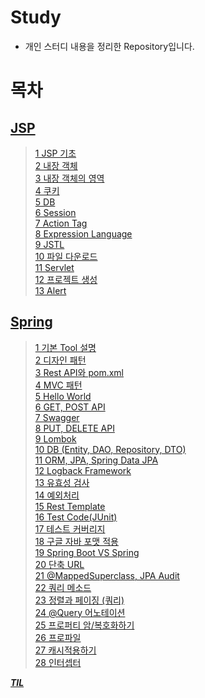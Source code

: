 # Study

- 개인 스터디 내용을 정리한 Repository입니다.



# 목차

## **[JSP](https://github.com/DevDachan/Study/tree/main/JSP)**
> [1 JSP 기초](https://github.com/DevDachan/Study/blob/main/JSP/1%20JSP%20%EA%B8%B0%EC%B4%88.md)   
> [2 내장 객체](https://github.com/DevDachan/Study/blob/main/JSP/2%20%EB%82%B4%EC%9E%A5%20%EA%B0%9D%EC%B2%B4%20(web%20xml).md)   
> [3 내장 객체의 영역](https://github.com/DevDachan/Study/blob/main/JSP/3%20%EB%82%B4%EC%9E%A5%20%EA%B0%9D%EC%B2%B4%EC%9D%98%20%EC%98%81%EC%97%AD(Scope).md)   
> [4 쿠키](https://github.com/DevDachan/Study/blob/main/JSP/4%20%EC%BF%A0%ED%82%A4%20(Cookie).md)    
> [5 DB](https://github.com/DevDachan/Study/blob/main/JSP/5%20DB%20(DatabaseUtil).md)   
> [6 Session](https://github.com/DevDachan/Study/blob/main/JSP/6%20Session%20(userDAO%2CDTO).md)   
> [7 Action Tag](https://github.com/DevDachan/Study/blob/main/JSP/7%20Action%20Tag.md)   
> [8 Expression Language](https://github.com/DevDachan/Study/blob/main/JSP/8%20Expression%20Language.md)   
> [9 JSTL](https://github.com/DevDachan/Study/blob/main/JSP/9%20JSTL.md)   
> [10 파일 다운로드](https://github.com/DevDachan/Study/blob/main/JSP/10%20%ED%8C%8C%EC%9D%BC%20%EB%8B%A4%EC%9A%B4%EB%A1%9C%EB%93%9C.md)   
> [11 Servlet](https://github.com/DevDachan/Study/blob/main/JSP/11%20Servlet.md)   
> [12 프로젝트 생성](https://github.com/DevDachan/Study/blob/main/JSP/12%20%ED%94%84%EB%A1%9C%EC%A0%9D%ED%8A%B8%20%EC%83%9D%EC%84%B1.md)   
> [13 Alert](https://github.com/DevDachan/Study/blob/main/JSP/13%20Alert%20(Using%20Modal).md)   


## **[Spring](https://github.com/DevDachan/Study/tree/main/Spring)**
> [1 기본 Tool 설명](https://github.com/DevDachan/Study/blob/main/Spring/1%20%EA%B8%B0%EB%B3%B8%20Tool%20%EC%84%A4%EB%AA%85.md)   
> [2 디자인 패턴](https://github.com/DevDachan/Study/blob/main/Spring/2%20%EB%94%94%EC%9E%90%EC%9D%B8%20%ED%8C%A8%ED%84%B4.md)   
> [3 Rest API와 pom.xml ](https://github.com/DevDachan/Study/blob/main/Spring/3%20Rest%20API%EC%99%80%20pom_xml.md)     
> [4 MVC 패턴](https://github.com/DevDachan/Study/blob/main/Spring/4%20MVC%20%ED%8C%A8%ED%84%B4.md)   
> [5 Hello World](https://github.com/DevDachan/Study/blob/main/Spring/5%20Hello%20World.md)   
> [6 GET, POST API](https://github.com/DevDachan/Study/blob/main/Spring/6%20GET%2C%20POST%20API.md)   
> [7 Swagger](https://github.com/DevDachan/Study/blob/main/Spring/7%20Swagger%20(%ED%98%91%EC%97%85%20%EB%9D%BC%EC%9D%B4%EB%B8%8C%EB%9F%AC%EB%A6%AC)%20Error.md)   
> [8 PUT, DELETE API](https://github.com/DevDachan/Study/blob/main/Spring/8%20PUT%2C%20DELETE%20API.md)     
> [9 Lombok](https://github.com/DevDachan/Study/blob/main/Spring/9%20Lombok.md)   
> [10 DB (Entity, DAO, Repository, DTO)](https://github.com/DevDachan/Study/blob/main/Spring/10%20DB%20(Entity%2C%20DAO%2C%20Repository%2C%20DTO).md)   
> [11 ORM, JPA, Spring Data JPA](https://github.com/DevDachan/Study/blob/main/Spring/11%20ORM%2C%20JPA%2C%20Spring%20Data%20JPA.md)   
> [12 Logback Framework](https://github.com/DevDachan/Study/blob/main/Spring/12%20Logback%20Framwork.md)   
> [13 유효성 검사](https://github.com/DevDachan/Study/blob/main/Spring/13%20%EC%9C%A0%ED%9A%A8%EC%84%B1%20%EA%B2%80%EC%82%AC.md)   
> [14 예외처리](https://github.com/DevDachan/Study/blob/main/Spring/14%20%EC%98%88%EC%99%B8%EC%B2%98%EB%A6%AC.md)   
> [15 Rest Template](https://github.com/DevDachan/Study/blob/main/Spring/15%20Rest%20Template.md)   
> [16 Test Code(JUnit)](https://github.com/DevDachan/Study/blob/main/Spring/16%20Test%20Code%20(JUnit).md)   
> [17 테스트 커버리지](https://github.com/DevDachan/Study/blob/main/Spring/17%20%ED%85%8C%EC%8A%A4%ED%8A%B8%20%EC%BB%A4%EB%B2%84%EB%A6%AC%EC%A7%80.md)   
> [18 구글 자바 포맷 적용](https://github.com/DevDachan/Study/blob/main/Spring/18%20%EA%B5%AC%EA%B8%80%20%EC%9E%90%EB%B0%94%20%ED%8F%AC%EB%A7%B7%20%EC%A0%81%EC%9A%A9.md)   
> [19 Spring Boot VS Spring](https://github.com/DevDachan/Study/blob/main/Spring-Boot/19%20Spring%20Boot%20VS%20Spring.md)   
> [20 단축 URL](https://github.com/DevDachan/Study/blob/main/Spring-Boot/20%20%EB%8B%A8%EC%B6%95%20URL.md)   
> [21 @MappedSuperclass, JPA Audit](https://github.com/DevDachan/Study/blob/main/Spring-Boot/21%20%40MappedSuperclass%2C%20JPA%20Audit.md)   
> [22 쿼리 메소드](https://github.com/DevDachan/Study/blob/main/Spring-Boot/22%20%EC%BF%BC%EB%A6%AC%20%EB%A9%94%EC%86%8C%EB%93%9C.md)   
> [23 정렬과 페이징 (쿼리)](https://github.com/DevDachan/Study/blob/main/Spring-Boot/23%20%EC%A0%95%EB%A0%AC%EA%B3%BC%20%ED%8E%98%EC%9D%B4%EC%A7%95%20(%EC%BF%BC%EB%A6%AC).md)   
> [24 @Query 어노테이션](https://github.com/DevDachan/Study/blob/main/Spring-Boot/24%20%40Query%20%EC%96%B4%EB%85%B8%ED%85%8C%EC%9D%B4%EC%85%98.md)   
> [25 프로퍼티 암/복호화하기](https://github.com/DevDachan/Study/blob/main/Spring-Boot/25%20%ED%94%84%EB%A1%9C%ED%8D%BC%ED%8B%B0%20%EC%95%94%20%EB%B3%B5%ED%98%B8%ED%99%94%ED%95%98%EA%B8%B0.md)   
> [26 프로파일](https://github.com/DevDachan/Study/blob/main/Spring-Boot/26%20%ED%94%84%EB%A1%9C%ED%8C%8C%EC%9D%BC.md)   
> [27 캐시적용하기](https://github.com/DevDachan/Study/blob/main/Spring-Boot/27%20%EC%BA%90%EC%8B%9C%20%EC%A0%81%EC%9A%A9%ED%95%98%EA%B8%B0.md)   
> [28 인터셉터](https://github.com/DevDachan/Study/blob/main/Spring-Boot/28%20%EC%9D%B8%ED%84%B0%EC%85%89%ED%84%B0.md)   








***[TIL](https://github.com/DevDachan/Study/tree/main/TIL)***
